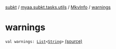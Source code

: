 [subkt](../../index.md) / [myaa.subkt.tasks.utils](../index.md) / [MkvInfo](index.md) / [warnings](./warnings.md)

# warnings

`val warnings: `[`List`](https://kotlinlang.org/api/latest/jvm/stdlib/kotlin.collections/-list/index.html)`<`[`String`](https://kotlinlang.org/api/latest/jvm/stdlib/kotlin/-string/index.html)`>` [(source)](https://github.com/Myaamori/SubKt/blob/0.1.12/src/main/kotlin/myaa/subkt/tasks/utils/mkvmerge.kt#L130)